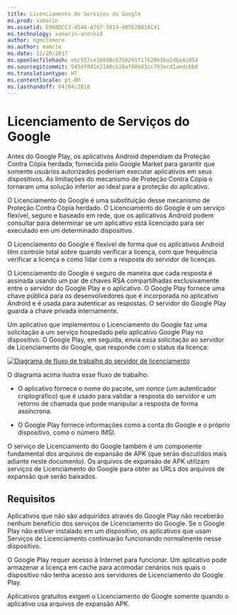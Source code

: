 ```yaml
---
title: Licenciamento de Serviços do Google
ms.prod: xamarin
ms.assetid: E96BDCC3-454A-A797-5819-905E2BB1AC41
ms.technology: xamarin-android
author: mgmclemore
ms.author: mamcle
ms.date: 12/20/2017
ms.openlocfilehash: ebc557ce16858c675b291f17620616a2dba4c054
ms.sourcegitcommit: 945df041e2180cb20af08b83cc703ecd1aedc6b0
ms.translationtype: HT
ms.contentlocale: pt-BR
ms.lasthandoff: 04/04/2018
---
```

# <a name="google-licensing-services"></a>Licenciamento de Serviços do Google

Antes do Google Play, os aplicativos Android dependiam da Proteção Contra Cópia herdada, fornecida pelo Google Market para garantir que somente usuários autorizados poderiam executar aplicativos em seus dispositivos. As limitações do mecanismo de Proteção Contra Cópia o tornaram uma solução inferior ao ideal para a proteção do aplicativo.

O Licenciamento do Google é uma substituição desse mecanismo de Proteção Contra Cópia herdado.
O Licenciamento do Google é um serviço flexível, seguro e baseado em rede, que os aplicativos Android podem consultar para determinar se um aplicativo está licenciado para ser executado em um determinado dispositivo.

O Licenciamento do Google é flexível de forma que os aplicativos Android têm controle total sobre quando verificar a licença, com que frequência verificar a licença e como lidar com a resposta do servidor de licenças.

O Licenciamento do Google é seguro de maneira que cada resposta é assinada usando um par de chaves RSA compartilhadas exclusivamente entre o servidor do Google Play e o aplicativo. O Google Play fornece uma chave pública para os desenvolvedores que é incorporada no aplicativo Android e é usada para autenticar as respostas. O servidor do Google Play guarda a chave privada internamente.

Um aplicativo que implementou o Licenciamento do Google faz uma solicitação a um serviço hospedado pelo aplicativo Google Play no dispositivo. O Google Play, em seguida, envia essa solicitação ao servidor de Licenciamento do Google, que responde com o status da licença: 

[![Diagrama de fluxo de trabalho do servidor de licenciamento](google-licensing-services-images/gp-licensing-service-overview.png)](google-licensing-services-images/gp-licensing-service-overview.png#lightbox)

O diagrama acima ilustra esse fluxo de trabalho: 

-   O aplicativo fornece o nome do pacote, um *nonce* (um autenticador criptográfico) que é usado para validar a resposta do servidor e um retorno de chamada que pode manipular a resposta de forma assíncrona. 

-   O Google Play fornece informações como a conta do Google e o próprio dispositivo, como o número IMSI. 

O serviço de Licenciamento do Google também é um componente fundamental dos arquivos de expansão de APK (que serão discutidos mais adiante neste documento). Os arquivos de expansão de APK utilizam serviços de Licenciamento do Google para obter as URLs dos arquivos de expansão que serão baixados.


## <a name="requirements"></a>Requisitos

Aplicativos que não são adquiridos através do Google Play não receberão nenhum benefício dos serviços de Licenciamento do Google. Se o Google Play não estiver instalado em um dispositivo, os aplicativos que usam Serviços de Licenciamento continuarão funcionando normalmente nesse dispositivo.

O Google Play requer acesso à Internet para funcionar. Um aplicativo pode armazenar a licença em cache para acomodar cenários nos quais o dispositivo não tenha acesso aos servidores de Licenciamento do Google Play.

Aplicativos gratuitos exigem o Licenciamento do Google somente quando o aplicativo usa arquivos de expansão APK.

